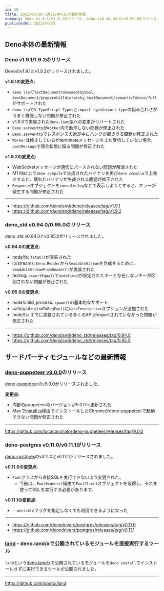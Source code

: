 ```yaml
---
id: 18
title: 2021/04/19〜2021/04/25の最新情報
summary: Deno v1.9.1/v1.9.2のリリース, deno_std v0.94.0/v0.95.0のリリース, deno-puppeteer v9.0.0, deno-postgres v0.11.0/v0.11.1, land - deno.land/xで公開されているモジュールを直接実行するツール
publishedAt: 2021/04/25
---
```


## Deno本体の最新情報

### Deno v1.9.1/1.9.2のリリース

Denoのv1.9.1とv1.9.2がリリースされました。

**v1.9.1の変更点:**

- `deno lsp`で`textDocument/documentSymbol`, `textDocument/prepareCallHierarchy`, `textDocument/semanticTokens/full`がサポートされた
- `deno lsp`で`X-TypeScript-Types`と`import type`/`export type`の組み合わせがうまく機能しない問題が修正された
- v1.9.0で実施された`Deno.Conn`型への変更がリバートされた
- `Deno.serveHttp`が`Worker`内で動作しない問題が修正された
- `Deno.serveHttp`でレスポンスの返却中にハングが起きうる問題が修正された
- `Worker`は停止しているがterminateメッセージをまだ受信していない場合、`postMessage`で競合状態に陥る問題が修正された

**v1.9.2の変更点:**

- WebSocketメッセージが適切にパースされない問題が解消された
- M1 Mac上で`deno compile`で生成されたバイナリを再び`deno compile`で上書きすると、壊れたバイナリが生成される問題が修正された
- `Response`オブジェクトを`console.log`などで表示しようとすると、エラーが発生する問題が修正された

---

- https://github.com/denoland/deno/releases/tag/v1.9.1
- https://github.com/denoland/deno/releases/tag/v1.9.2

### deno_std v0.94.0/0.95.0のリリース

deno_std v0.94.0とv0.95.0がリリースされました。

**v0.94.0の変更点:**

- node/fs: `fstat()`が実装された
- io/streams: `Deno.Reader`から`ReadableStream`を作成するために、`readableStreamFromReader()`が実装された
- testing: `assertEquals`で`undefined`が設定されたキーと存在しないキーが区別されない問題が修正された

**v0.95.0の変更点:**

- node/child_process: `spawn()`の基本的なサポート
- path/glob: `globToRegExp()`に`caseInsensitive`オプションが追加された
- node/fs: すでに実装されている多くのAPIがexportされていなかった問題が修正された

---

- https://github.com/denoland/deno_std/releases/tag/0.94.0
- https://github.com/denoland/deno_std/releases/tag/0.95.0

## サードパーティモジュールなどの最新情報

### [deno-puppeteer v9.0.0](https://github.com/lucacasonato/deno-puppeteer/releases/tag/9.0.0)のリリース

[deno-puppeteer](https://github.com/lucacasonato/deno-puppeteer)のv9.0.0がリリースされました。

**変更点:**

- 内部のpuppeteerのバージョンが9.0.0へ更新された
- Macで[install.ts](https://github.com/lucacasonato/deno-puppeteer/blob/9.0.0/install.ts)経由でインストールしたChromeがdeno-puppeteerで起動できない問題が修正された

---

https://github.com/lucacasonato/deno-puppeteer/releases/tag/9.0.0

### deno-postgres v0.11.0/v0.11.1がリリース

[deno-postgres](https://github.com/denodrivers/postgres)のv0.11.0とv0.11.1がリリースされました。

**v0.11.0の変更点:**

- `Pool`クラスから直接SQLを実行できないよう変更された。
  - 今後は、`Pool#connect`経由で`PoolClient`オブジェクトを取得し、それを使ってSQLを実行する必要があります。

**v0.11.1の変更点:**

- `--unstable`フラグを指定しなくても利用できるようになった

---

- https://github.com/denodrivers/postgres/releases/tag/v0.11.0
- https://github.com/denodrivers/postgres/releases/tag/v0.11.1

### [land](https://github.com/postui/land) - deno.land/xで公開されているモジュールを直接実行するツール

`land`という[deno.land/x](https://deno.land/x)で公開されているモジュールを`deno install`でインストールせずに実行できるツールが公開されました。

---

https://github.com/postui/land
